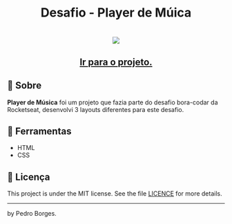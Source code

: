 <h1 align="center">
  <p>Desafio - Player de Múica</p>
</h1>

<h1 align="center">
   <img 
    src="https://user-images.githubusercontent.com/121258650/236655365-c93cabcd-380f-4c56-882d-b7143e85fed5.png"
</h1>

<h2 align="center">
  <a href="https://pedrokromero.github.io/desafio01/" target="_blank">Ir para o projeto.</a>
</h2>


## 🧾 Sobre

**Player de Música** foi um projeto que fazia parte do desafio bora-codar da Rocketseat, desenvolvi 3 layouts diferentes para este desafio.

## 🔧 Ferramentas

- HTML
- CSS

## 📝 Licença

This project is under the MIT license. See the file <a href="https://github.com/pedrokromero/desafio01/blob/main/LICENSE">LICENCE</a> for more details.

---

by Pedro Borges.
